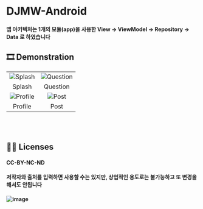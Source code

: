# DJMW-Android

#### 앱 아키텍처는 1개의 모듈(app)을 사용한 View -> ViewModel -> Repository -> Data 로 하였습니다

## 🎞️ Demonstration
|||
|:--:|:--:|
|![Splash](https://user-images.githubusercontent.com/67040465/145499563-2ba1dca8-ec81-4770-b37d-bddbec67705e.gif)|![Question](https://user-images.githubusercontent.com/67040465/145500051-4f9611a4-1a1e-4feb-9c25-432825ee4ba0.gif)|
|Splash|Question|
|![Profile](https://user-images.githubusercontent.com/67040465/145500664-47d46cdb-d014-457e-8a07-f1d16ab44a71.gif)|![Post](https://user-images.githubusercontent.com/67040465/145500470-30eb725e-14f9-47d1-bf9c-9406270b115c.gif)|
|Profile|Post|

<br><br>
## 👨‍✈️ Licenses
#### CC-BY-NC-ND
#### 저작자와 출처를 입력하면 사용할 수는 있지만, 상업적인 용도로는 불가능하고 또 변경을 해서도 안됩니다
#### ![image](https://user-images.githubusercontent.com/67040465/124205946-4a2e1280-db1d-11eb-9200-eb6f6306531b.png)
